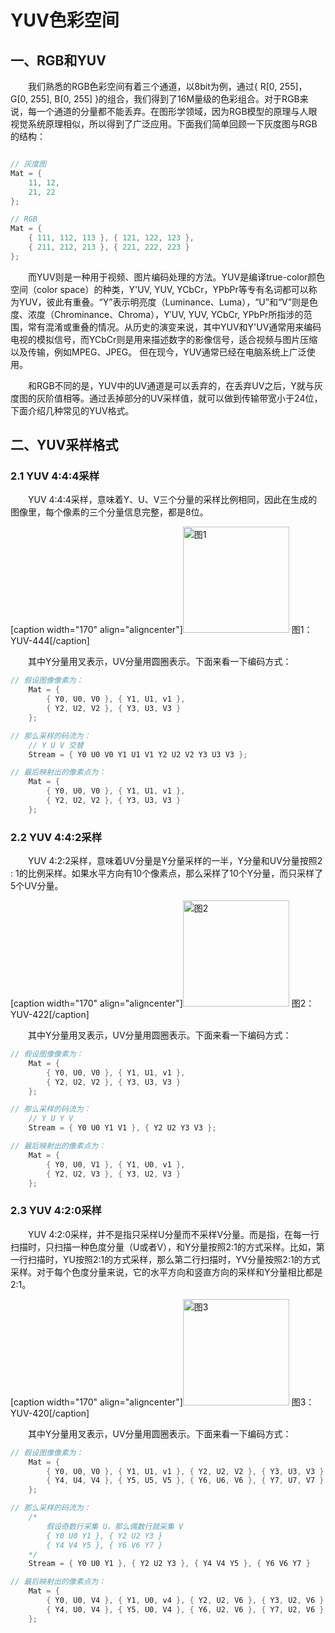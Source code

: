 # YUV色彩空间

## 一、RGB和YUV

&emsp;&emsp;我们熟悉的RGB色彩空间有着三个通道，以8bit为例，通过{ R\[0, 255\]， G\[0, 255\], B\[0, 255\] }的组合，我们得到了16M量级的色彩组合。对于RGB来说，每一个通道的分量都不能丢弃。在图形学领域，因为RGB模型的原理与人眼视觉系统原理相似，所以得到了广泛应用。下面我们简单回顾一下灰度图与RGB的结构：

```cpp

// 灰度图
Mat = {
    11, 12, 
    21, 22
};

// RGB
Mat = {
    { 111, 112, 113 }, { 121, 122, 123 },
    { 211, 212, 213 }, { 221, 222, 223 }
};
```

&emsp;&emsp;而YUV则是一种用于视频、图片编码处理的方法。YUV是编译true-color颜色空间（color space）的种类，Y'UV, YUV, YCbCr，YPbPr等专有名词都可以称为YUV，彼此有重叠。“Y”表示明亮度（Luminance、Luma），“U”和“V”则是色度、浓度（Chrominance、Chroma），Y′UV, YUV, YCbCr, YPbPr所指涉的范围，常有混淆或重叠的情况。从历史的演变来说，其中YUV和Y'UV通常用来编码电视的模拟信号，而YCbCr则是用来描述数字的影像信号，适合视频与图片压缩以及传输，例如MPEG、JPEG。 但在现今，YUV通常已经在电脑系统上广泛使用。

&emsp;&emsp;和RGB不同的是，YUV中的UV通道是可以丢弃的，在丢弃UV之后，Y就与灰度图的灰阶值相等。通过丢掉部分的UV采样值，就可以做到传输带宽小于24位，下面介绍几种常见的YUV格式。

## 二、YUV采样格式

### 2.1 YUV 4:4:4采样

&emsp;&emsp;YUV 4:4:4采样，意味着Y、U、V三个分量的采样比例相同，因此在生成的图像里，每个像素的三个分量信息完整，都是8位。

[caption width="170" align="aligncenter"]<img src="https://cdn.swordofmorning.com/SwordofMorning/Article%20Images/Vision/03_YUV/yuv-444-format.webp" width="170" height="170" alt="图1" class="size-full" /> 图1：YUV-444[/caption]

&emsp;&emsp;其中Y分量用叉表示，UV分量用圆圈表示。下面来看一下编码方式：

```cpp
// 假设图像像素为：
    Mat = {
        { Y0, U0, V0 }, { Y1, U1, v1 },
        { Y2, U2, V2 }, { Y3, U3, V3 }
    };

// 那么采样的码流为：
    // Y U V 交替
    Stream = { Y0 U0 V0 Y1 U1 V1 Y2 U2 V2 Y3 U3 V3 };

// 最后映射出的像素点为：
    Mat = {
        { Y0, U0, V0 }, { Y1, U1, v1 },
        { Y2, U2, V2 }, { Y3, U3, V3 }
    };
```

### 2.2 YUV 4:4:2采样

&emsp;&emsp;YUV 4:2:2采样，意味着UV分量是Y分量采样的一半，Y分量和UV分量按照2 : 1的比例采样。如果水平方向有10个像素点，那么采样了10个Y分量，而只采样了5个UV分量。

[caption width="170" align="aligncenter"]<img src="https://cdn.swordofmorning.com/SwordofMorning/Article%20Images/Vision/03_YUV/yuv-422-format.webp" width="170" height="170" alt="图2" class="size-full" /> 图2：YUV-422[/caption]

&emsp;&emsp;其中Y分量用叉表示，UV分量用圆圈表示。下面来看一下编码方式：

```cpp
// 假设图像像素为：
    Mat = {
        { Y0, U0, V0 }, { Y1, U1, v1 },
        { Y2, U2, V2 }, { Y3, U3, V3 }
    };

// 那么采样的码流为：
    // Y U Y V
    Stream = { Y0 U0 Y1 V1 }, { Y2 U2 Y3 V3 };

// 最后映射出的像素点为：
    Mat = {
        { Y0, U0, V1 }, { Y1, U0, v1 },
        { Y2, U2, V3 }, { Y3, U2, V3 }
    };
```

### 2.3 YUV 4:2:0采样

&emsp;&emsp;YUV 4:2:0采样，并不是指只采样U分量而不采样V分量。而是指，在每一行扫描时，只扫描一种色度分量（U或者V），和Y分量按照2:1的方式采样。比如，第一行扫描时，YU按照2:1的方式采样，那么第二行扫描时，YV分量按照2:1的方式采样。对于每个色度分量来说，它的水平方向和竖直方向的采样和Y分量相比都是2:1。

[caption width="170" align="aligncenter"]<img src="https://cdn.swordofmorning.com/SwordofMorning/Article%20Images/Vision/03_YUV/yuv-420-format.jpeg" width="170" height="170" alt="图3" class="size-full" /> 图3：YUV-420[/caption]

&emsp;&emsp;其中Y分量用叉表示，UV分量用圆圈表示。下面来看一下编码方式：

```cpp
// 假设图像像素为：
    Mat = {
        { Y0, U0, V0 }, { Y1, U1, v1 }, { Y2, U2, V2 }, { Y3, U3, V3 },
        { Y4, U4, V4 }, { Y5, U5, V5 }, { Y6, U6, V6 }, { Y7, U7, V7 }
    };

// 那么采样的码流为：
    /*
        假设奇数行采集 U，那么偶数行就采集 V
        { Y0 U0 Y1 }, { Y2 U2 Y3 }
        { Y4 V4 Y5 }, { Y6 V6 Y7 }
    */
    Stream = { Y0 U0 Y1 }, { Y2 U2 Y3 }, { Y4 V4 Y5 }, { Y6 V6 Y7 }

// 最后映射出的像素点为：
    Mat = {
        { Y0, U0, V4 }, { Y1, U0, v4 }, { Y2, U2, V6 }, { Y3, U2, V6 },
        { Y4, U0, V4 }, { Y5, U0, V4 }, { Y6, U2, V6 }, { Y7, U2, V6 }
    };
```